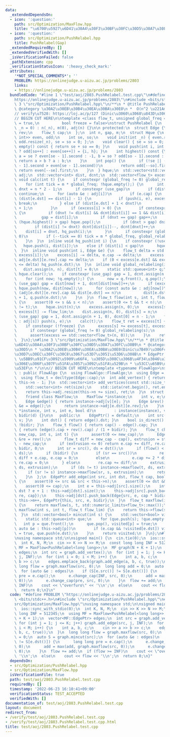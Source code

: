 ```yaml
---
data:
  _extendedDependsOn:
  - icon: ':question:'
    path: src/Optimization/MaxFlow.hpp
    title: "\u6700\u5927\u6D41\u30A4\u30F3\u30BF\u30FC\u30D5\u30A7\u30FC\u30B9"
  - icon: ':question:'
    path: src/Optimization/PushRelabel.hpp
    title: PushRelabel(Gap)
  _extendedRequiredBy: []
  _extendedVerifiedWith: []
  _isVerificationFailed: false
  _pathExtension: cpp
  _verificationStatusIcon: ':heavy_check_mark:'
  attributes:
    '*NOT_SPECIAL_COMMENTS*': ''
    PROBLEM: https://onlinejudge.u-aizu.ac.jp/problems/2803
    links:
    - https://onlinejudge.u-aizu.ac.jp/problems/2803
  bundledCode: "#line 1 \"test/aoj/2803.PushRelabel.test.cpp\"\n#define PROBLEM \"\
    https://onlinejudge.u-aizu.ac.jp/problems/2803\"\n#include <bits/stdc++.h>\n#line\
    \ 3 \"src/Optimization/PushRelabel.hpp\"\n/**\n * @title PushRelabel(Gap)\n *\
    \ @category \u30A2\u30EB\u30B4\u30EA\u30BA\u30E0\n *  O(n^2 \u221Am)\n */\n\n\
    // verify\u7528: https://loj.ac/p/127 (Dinic\u3060\u3068\u843D\u3061\u308B)\n\
    // BEGIN CUT HERE\n\ntemplate <class flow_t, unsigned global_freq = 4, bool use_gap\
    \ = true,\n          bool freeze = false>\nstruct PushRelabel {\n  PushRelabel(std::size_t\
    \ _n = 0) : n(_n), m(0), adj(n) {}\n\n protected:\n  struct Edge {\n    int dst,\
    \ rev;\n    flow_t cap;\n  };\n  int n, gap, m;\n  struct Hque {\n    std::vector<std::pair<int,\
    \ int>> even, odd;\n    int se, so;\n    void init(int _n) { even.resize(_n),\
    \ odd.resize(_n), se = so = 0; };\n    void clear() { se = so = 0; }\n    bool\
    \ empty() const { return se + so == 0; }\n    void push(int i, int h) { (h & 1\
    \ ? odd[so++] : even[se++]) = {i, h}; }\n    int highest() const {\n      int\
    \ a = se ? even[se - 1].second : -1, b = so ? odd[so - 1].second : -1;\n     \
    \ return a > b ? a : b;\n    }\n    int pop() {\n      if (!se || (so && odd[so\
    \ - 1].second > even[se - 1].second))\n        return odd[--so].first;\n     \
    \ return even[--se].first;\n    }\n  } hque;\n  std::vector<std::vector<Edge>>\
    \ adj;\n  std::vector<int> dist, dcnt;\n  std::vector<flow_t> excess;\n  inline\
    \ void calc(int t) {\n    if constexpr (global_freq != 0) global_relabeling(t);\n\
    \    for (int tick = m * global_freq; !hque.empty();) {\n      int i = hque.pop(),\
    \ dnxt = n * 2 - 1;\n      if constexpr (use_gap)\n        if (dist[i] > gap)\
    \ continue;\n      for (auto &e : adj[i])\n        if (e.cap) {\n          if\
    \ (dist[e.dst] == dist[i] - 1) {\n            if (push(i, e), excess[i] == 0)\
    \ break;\n          } else if (dist[e.dst] + 1 < dnxt)\n            dnxt = dist[e.dst]\
    \ + 1;\n        }\n      if (excess[i] > 0) {\n        if constexpr (use_gap)\
    \ {\n          if (dnxt != dist[i] && dcnt[dist[i]] == 1 && dist[i] < gap)\n \
    \           gap = dist[i];\n          if (dnxt == gap) gap++;\n          while\
    \ (hque.highest() > gap) hque.pop();\n          if (dnxt > gap) dnxt = n;\n  \
    \        if (dist[i] != dnxt) dcnt[dist[i]]--, dcnt[dnxt]++;\n        }\n    \
    \    dist[i] = dnxt, hq_push(i);\n      }\n      if constexpr (global_freq !=\
    \ 0)\n        if (--tick == 0) tick = m * global_freq, global_relabeling(t);\n\
    \    }\n  }\n  inline void hq_push(int i) {\n    if constexpr (!use_gap)\n   \
    \   hque.push(i, dist[i]);\n    else if (dist[i] < gap)\n      hque.push(i, dist[i]);\n\
    \  }\n  inline void push(int i, Edge &e) {\n    flow_t delta = std::min(e.cap,\
    \ excess[i]);\n    excess[i] -= delta, e.cap -= delta;\n    excess[e.dst] += delta,\
    \ adj[e.dst][e.rev].cap += delta;\n    if (0 < excess[e.dst] && excess[e.dst]\
    \ <= delta) hq_push(e.dst);\n  }\n  inline void global_relabeling(int t) {\n \
    \   dist.assign(n, n), dist[t] = 0;\n    static std::queue<int> q;\n    q.push(t),\
    \ hque.clear();\n    if constexpr (use_gap) gap = 1, dcnt.assign(n + 1, 0);\n\
    \    for (int now; !q.empty();) {\n      now = q.front(), q.pop();\n      if constexpr\
    \ (use_gap) gap = dist[now] + 1, dcnt[dist[now]]++;\n      if (excess[now] > 0)\
    \ hque.push(now, dist[now]);\n      for (const auto &e : adj[now])\n        if\
    \ (adj[e.dst][e.rev].cap && dist[e.dst] == n)\n          dist[e.dst] = dist[now]\
    \ + 1, q.push(e.dst);\n    }\n  }\n  flow_t flow(int s, int t, flow_t flow_lim)\
    \ {\n    assert(0 <= s && s < n);\n    assert(0 <= t && t < n);\n    assert(s\
    \ != t);\n    hque.init(n);\n    excess.assign(n, 0);\n    excess[s] += flow_lim,\
    \ excess[t] -= flow_lim;\n    dist.assign(n, 0), dist[s] = n;\n    if constexpr\
    \ (use_gap) gap = 1, dcnt.assign(n + 1, 0), dcnt[0] = n - 1;\n    for (auto &e\
    \ : adj[s]) push(s, e);\n    calc(t);\n    flow_t ret = excess[t] + flow_lim;\n\
    \    if constexpr (!freeze) {\n      excess[s] += excess[t], excess[t] = 0;\n\
    \      if constexpr (global_freq != 0) global_relabeling(s);\n      calc(s);\n\
    \      assert(excess == std::vector<flow_t>(n, 0));\n    }\n    return ret;\n\
    \  }\n};\n#line 3 \"src/Optimization/MaxFlow.hpp\"\n/**\n * @title \u6700\u5927\
    \u6D41\u30A4\u30F3\u30BF\u30FC\u30D5\u30A7\u30FC\u30B9\n * @category \u30B0\u30E9\
    \u30D5\n * \u30A2\u30EB\u30B4\u30EA\u30BA\u30E0(Dinic\u7B49)\u306Fclass\u30C6\u30F3\
    \u30D7\u30EC\u30FC\u30C8\u3067\u53D7\u3051\u53D6\u308B\n * EdgePtr:\n *  change_cap:\
    \ \u5BB9\u91CF\u3092\u5909\u66F4, \u305D\u308C\u306B\u4F34\u3046\u30D5\u30ED\u30FC\
    \u306E\u306F\u307F\u51FA\u3057\u3092\u51FA\u529B\n * \u53CC\u65B9\u5411\u8FBA\u3082\
    \u53EF\n */\n\n// BEGIN CUT HERE\n\ntemplate <typename FlowAlgo>\nstruct MaxFlow\
    \ : public FlowAlgo {\n  using FlowAlgo::FlowAlgo;\n  using Edge = typename FlowAlgo::Edge;\n\
    \  using flow_t = decltype(Edge::cap);\n  int add_vertex() { return this->adj.resize(++this->n),\
    \ this->n - 1; }\n  std::vector<int> add_vertices(const std::size_t size) {\n\
    \    std::vector<int> ret(size);\n    std::iota(ret.begin(), ret.end(), this->n);\n\
    \    return this->adj.resize(this->n += size), ret;\n  }\n  struct EdgePtr {\n\
    \    friend class MaxFlow;\n    MaxFlow *instance;\n    int v, e;\n    bool bidir;\n\
    \    Edge &edge() { return instance->adj[v][e]; }\n    Edge &rev() {\n      Edge\
    \ &e = edge();\n      return instance->adj[e.dst][e.rev];\n    }\n    EdgePtr(MaxFlow\
    \ *instance, int v, int e, bool d)\n        : instance(instance), v(v), e(e),\
    \ bidir(d) {}\n\n   public:\n    EdgePtr() = default;\n    int src() { return\
    \ v; }\n    int dst() { return edge().dst; }\n    bool is_direct() const { return\
    \ !bidir; }\n    flow_t flow() { return cap() - edge().cap; }\n    flow_t cap()\
    \ { return (edge().cap + rev().cap) / (1 + bidir); }\n    flow_t change_cap(flow_t\
    \ new_cap, int s, int t) {\n      assert(0 <= new_cap);\n      Edge &e = edge(),\
    \ &re = rev();\n      flow_t diff = new_cap - cap(), extrusion = std::abs(flow())\
    \ - new_cap;\n      if (extrusion <= 0) return e.cap += diff, re.cap += diff *\
    \ bidir, 0;\n      int sr = src(), ds = dst();\n      if (flow() < 0) std::swap(sr,\
    \ ds);\n      if (bidir) {\n        if (sr == src())\n          re.cap += 2 *\
    \ diff + e.cap, e.cap = 0;\n        else\n          e.cap += 2 * diff + re.cap,\
    \ re.cap = 0;\n      } else\n        re.cap += diff;\n      extrusion -= instance->maxflow(sr,\
    \ ds, extrusion);\n      if (ds != t) instance->maxflow(t, ds, extrusion);\n \
    \     if (sr != s) instance->maxflow(sr, s, extrusion);\n      return extrusion;\n\
    \    }\n  };\n  EdgePtr add_edge(int src, int dst, flow_t cap, bool bidir = false)\
    \ {\n    assert(0 <= src && src < this->n);\n    assert(0 <= dst && dst < this->n);\n\
    \    assert(0 <= cap);\n    int e = this->adj[src].size();\n    int re = src ==\
    \ dst ? e + 1 : this->adj[dst].size();\n    this->adj[src].push_back(Edge{dst,\
    \ re, cap});\n    this->adj[dst].push_back(Edge{src, e, cap * bidir});\n    return\
    \ this->m++, EdgePtr{this, src, e, bidir};\n  }\n  flow_t maxflow(int s, int t)\
    \ {\n    return maxflow(s, t, std::numeric_limits<flow_t>::max());\n  }\n  flow_t\
    \ maxflow(int s, int t, flow_t flow_lim) {\n    return this->flow(s, t, flow_lim);\n\
    \  }\n  std::vector<bool> mincut(int s) {\n    std::vector<bool> visited(this->n);\n\
    \    static std::queue<int> que;\n    for (que.push(s); !que.empty();) {\n   \
    \   int p = que.front();\n      que.pop(), visited[p] = true;\n      for (const\
    \ auto &e : this->adj[p])\n        if (e.cap && !visited[e.dst]) visited[e.dst]\
    \ = true, que.push(e.dst);\n    }\n    return visited;\n  }\n};\n#line 5 \"test/aoj/2803.PushRelabel.test.cpp\"\
    \nusing namespace std;\n\nsigned main() {\n  cin.tie(0);\n  ios::sync_with_stdio(0);\n\
    \  int K, N, M;\n  cin >> K >> N >> M;\n  const long long INF = 512345;\n  using\
    \ MF = MaxFlow<PushRelabel<long long>>;\n  MF graph(N + K + 1);\n  vector<MF::EdgePtr>\
    \ edges;\n  int src = graph.add_vertex();\n  for (int j = 1; j <= K; j++) graph.add_edge(src,\
    \ j, INF);\n  for (int i = 0; i < M; i++) {\n    int a, b, c;\n    cin >> a >>\
    \ b >> c;\n    edges.emplace_back(graph.add_edge(a, b, c, true));\n  }\n  long\
    \ long flow = graph.maxflow(src, 0);\n  long long add = 0;\n  auto S = graph.mincut(src);\n\
    \  for (auto &e : edges)\n    if (S[e.src()] != S[e.dst()]) {\n      long long\
    \ pre = e.cap();\n      e.change_cap(INF, src, 0);\n      add = max(add, graph.maxflow(src,\
    \ 0));\n      e.change_cap(pre, src, 0);\n    }\n  flow += add;\n  if (flow >=\
    \ INF)\n    cout << \"overfuro\" << '\\n';\n  else\n    cout << flow << '\\n';\n\
    \  return 0;\n}\n"
  code: "#define PROBLEM \"https://onlinejudge.u-aizu.ac.jp/problems/2803\"\n#include\
    \ <bits/stdc++.h>\n#include \"src/Optimization/PushRelabel.hpp\"\n#include \"\
    src/Optimization/MaxFlow.hpp\"\nusing namespace std;\n\nsigned main() {\n  cin.tie(0);\n\
    \  ios::sync_with_stdio(0);\n  int K, N, M;\n  cin >> K >> N >> M;\n  const long\
    \ long INF = 512345;\n  using MF = MaxFlow<PushRelabel<long long>>;\n  MF graph(N\
    \ + K + 1);\n  vector<MF::EdgePtr> edges;\n  int src = graph.add_vertex();\n \
    \ for (int j = 1; j <= K; j++) graph.add_edge(src, j, INF);\n  for (int i = 0;\
    \ i < M; i++) {\n    int a, b, c;\n    cin >> a >> b >> c;\n    edges.emplace_back(graph.add_edge(a,\
    \ b, c, true));\n  }\n  long long flow = graph.maxflow(src, 0);\n  long long add\
    \ = 0;\n  auto S = graph.mincut(src);\n  for (auto &e : edges)\n    if (S[e.src()]\
    \ != S[e.dst()]) {\n      long long pre = e.cap();\n      e.change_cap(INF, src,\
    \ 0);\n      add = max(add, graph.maxflow(src, 0));\n      e.change_cap(pre, src,\
    \ 0);\n    }\n  flow += add;\n  if (flow >= INF)\n    cout << \"overfuro\" <<\
    \ '\\n';\n  else\n    cout << flow << '\\n';\n  return 0;\n}"
  dependsOn:
  - src/Optimization/PushRelabel.hpp
  - src/Optimization/MaxFlow.hpp
  isVerificationFile: true
  path: test/aoj/2803.PushRelabel.test.cpp
  requiredBy: []
  timestamp: '2022-06-23 16:10:41+09:00'
  verificationStatus: TEST_ACCEPTED
  verifiedWith: []
documentation_of: test/aoj/2803.PushRelabel.test.cpp
layout: document
redirect_from:
- /verify/test/aoj/2803.PushRelabel.test.cpp
- /verify/test/aoj/2803.PushRelabel.test.cpp.html
title: test/aoj/2803.PushRelabel.test.cpp
---
```

